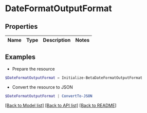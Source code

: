 # DateFormatOutputFormat
## Properties

Name | Type | Description | Notes
------------ | ------------- | ------------- | -------------

## Examples

- Prepare the resource
```powershell
$DateFormatOutputFormat = Initialize-BetaDateFormatOutputFormat 
```

- Convert the resource to JSON
```powershell
$DateFormatOutputFormat | ConvertTo-JSON
```

[[Back to Model list]](../README.md#documentation-for-models) [[Back to API list]](../README.md#documentation-for-api-endpoints) [[Back to README]](../README.md)

